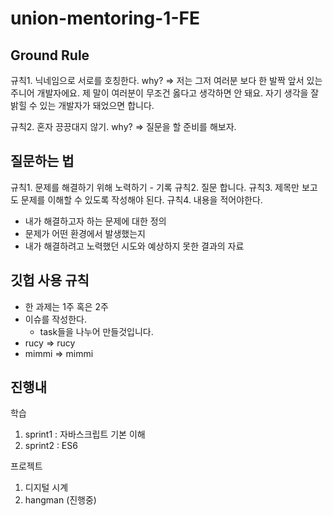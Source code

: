 # union-mentoring-1-FE

## Ground Rule
규칙1. 닉네임으로 서로를 호칭한다.
why? => 저는 그저 여러분 보다 한 발짝 앞서 있는 주니어 개발자에요. 제 말이 여러분이 무조건 옳다고 생각하면 안 돼요. 자기 생각을 잘 밝힐 수 있는 개발자가 돼었으면 합니다.

규칙2. 혼자 끙끙대지 않기.
why? => 질문을 할 준비를 해보자.

## 질문하는 법
규칙1. 문제를 해결하기 위해 노력하기 - 기록
규칙2. 질문 합니다. 
규칙3. 제목만 보고도 문제를 이해할 수 있도록 작성해야 된다.
규칙4. 내용을 적어야한다.
- 내가 해결하고자 하는 문제에 대한 정의
- 문제가 어떤 환경에서 발생했는지
- 내가 해결하려고 노력했던 시도와 예상하지 못한 결과의 자료

## 깃헙 사용 규칙
- 한 과제는 1주 혹은 2주
- 이슈를 작성한다.
   - task들을 나누어 만들것입니다.
- rucy => rucy
- mimmi => mimmi


## 진행내
학습
1. sprint1 : 자바스크립트 기본 이해
2. sprint2 : ES6

프로젝트
1. 디지털 시계
2. hangman (진행중)
